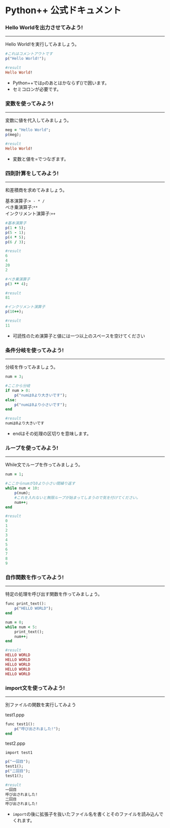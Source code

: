 # Python++ 公式ドキュメント

### Hello Worldを出力させてみよう!
---
Hello World!を実行してみましょう。

```ruby
#これはコメントアウトです
p("Hello World!");

#result
Hello World!
```
- Python++では```p```のあとはかならず()で囲います。
- セミコロンが必要です。

### 変数を使ってみよう!
---
変数に値を代入してみましょう。

```ruby
meg = "Hello World";
p(meg);

#result
Hello World!
```
- 変数と値を=でつなぎます。

### 四則計算をしてみよう!
---
和差積商を求めてみましょう。

基本演算子:```+ - * /```   
べき乗演算子:```**```   
インクリメント演算子:```++```

```ruby
#基本演算子
p(1 + 5);
p(5 - 1);
p(4 * 5);
p(6 / 3);

#result
6
4
20
2

#べき乗演算子
p(3 ** 4);

#result
81

#インクリメント演算子
p(10++);

#result
11
```

- 可読性のため演算子と値には一つ以上のスペースを空けてください

### 条件分岐を使ってみよう!
---
分岐を作ってみましょう。

```ruby
num = 3;

#ここから分岐
if num > 0:
    p("numは0より大きいです");
else:
    p("numは0より小さいです");
end

#result
numは0より大きいです
```
- endはその処理の区切りを意味します。

### ループを使ってみよう!
---
While文でループを作ってみましょう。

```ruby
num = 1;

#ここからnumが10より小さい間繰り返す
while num < 10:
    p(num);
    #これを入れないと無限ループが始まってしまうので気を付けてください。
    num++;
end

#result
0
1
2
3
4
5
6
7
8
9
```

### 自作関数を作ってみよう!
---
特定の処理を呼び出す関数を作ってみましょう。
```ruby
func print_text():
    p("HELLO WORLD");
end

num = 0;
while num < 5:
    print_text();
    num++;
end

#result
HELLO WORLD
HELLO WORLD
HELLO WORLD
HELLO WORLD
HELLO WORLD
```

### import文を使ってみよう!
---
別ファイルの関数を実行してみよう

test1.ppp
```ruby
func test1():
    p("呼び出されました!");
end
```

test2.ppp
```ruby
import test1

p("一回目");
test1();
p("二回目");
test1();

#result
一回目
呼び出されました!
二回目
呼び出されました!
```

- ```import```の後に拡張子を抜いたファイル名を書くとそのファイルを読み込んでくれます。

